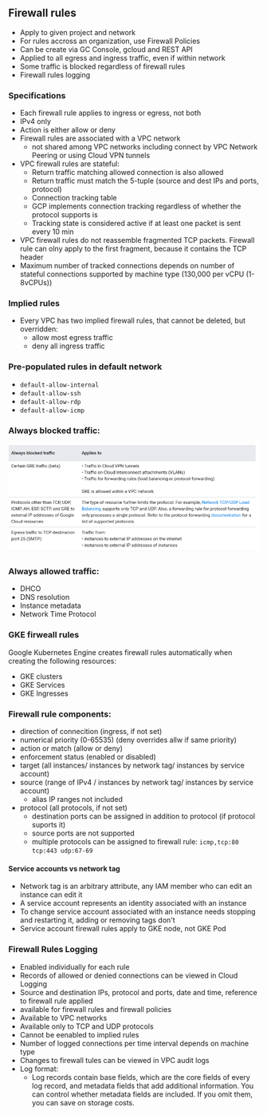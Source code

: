 ## Firewall rules
- Apply to given project and network
- For rules accross an organization, use Firewall Policies
- Can be create via GC Console, gcloud and REST API
- Applied to all egress and ingress traffic, even if within network
- Some traffic is blocked regardless of firewall rules
- Firewall rules logging
### Specifications
- Each firewall rule applies to ingress or egress, not both
- IPv4 only
- Action is either allow or deny
- Firewall rules are associated with a VPC network
  - not shared among VPC networks including connect by VPC Network Peering or using Cloud VPN tunnels
- VPC firewall rules are stateful:
  - Return traffic matching allowed connection is also allowed
  - Return traffic must match the 5-tuple (source and dest IPs and ports, protocol)
  - Connection tracking table
  - GCP implements connection tracking regardless of whether the protocol supports is
  - Tracking state is considered active if at least one packet is sent every 10 min
- VPC firewall rules do not reassemble fragmented TCP packets. Firewall rule can olny apply to the first fragment, because it contains the TCP header
- Maximum number of tracked connections depends on number of stateful connections supported by machine type (130,000 per vCPU (1-8vCPUs))
###  Implied rules
- Every VPC has two implied firewall rules, that cannot be deleted, but overridden:
  - allow most egress traffic
  - deny all ingress traffic
### Pre-populated rules in default network
- `default-allow-internal`
- `default-allow-ssh`
- `default-allow-rdp`
- `default-allow-icmp`
### Always blocked traffic:
![](../_resources/2020-12-28-15-30-13.png)
### Always allowed traffic:
- DHCO
- DNS resolution
- Instance metadata
- Network Time Protocol
### GKE firweall rules
Google Kubernetes Engine creates firewall rules automatically when creating the following resources:
- GKE clusters
- GKE Services
- GKE Ingresses

### Firewall rule components:
- direction of connecition (ingress, if not set)
- numerical priority (0-65535) (deny overrides allw if same priority)
- action or match (allow or deny)
- enforcement status (enabled or disabled)
- target (all instances/ instances by network tag/ instances by service account)
- source (range of IPv4 / instances by network tag/ instances by service account)
  - alias IP ranges not included
- protocol (all protocols, if not set)
  - destination ports can be assigned in addition to protocol (if protocol suports it)
  - source ports are not supported
  - multiple protocols can be assigned to firewall rule: `icmp,tcp:80 tcp:443 udp:67-69`
#### Service accounts vs network tag
- Network tag is an arbitrary attribute, any IAM member who can edit an instance can edit it
- A service account represents an identity associated with an instance
- To change service account associated with an instance  needs stopping and restarting it, adding or removing tags don't
- Service account firewall rules apply to GKE node, not GKE Pod
### Firewall Rules Logging
- Enabled individually for each rule
- Records of allowed or denied connections can be viewed in Cloud Logging
- Source and destination IPs, protocol and ports, date and time, reference to firewall rule applied
- available for firewall rules and firewall policies
- Available to VPC networks
- Available only to TCP and UDP protocols
- Cannot be eenabled to implied rules
- Number of logged connections per time interval depends on machine type
- Changes to firewall tules can be viewed in VPC audit logs
- Log format:
  - Log records contain base fields, which are the core fields of every log record, and metadata fields that add additional information. You can control whether metadata fields are included. If you omit them, you can save on storage costs.